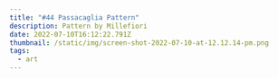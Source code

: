 ```yaml
---
title: "#44 Passacaglia Pattern"
description: Pattern by Millefiori
date: 2022-07-10T16:12:22.791Z
thumbnail: /static/img/screen-shot-2022-07-10-at-12.12.14-pm.png
tags:
  - art
---
```

